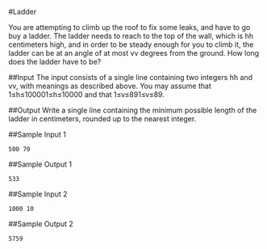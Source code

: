 #Ladder

You are attempting to climb up the roof to fix some leaks, and have to go buy a ladder. The ladder needs to reach to the top of the wall, which is hh centimeters high, and in order to be steady enough for you to climb it, the ladder can be at an angle of at most vv degrees from the ground. How long does the ladder have to be?

##Input
The input consists of a single line containing two integers hh and vv, with meanings as described above. You may assume that 1≤h≤100001≤h≤10000 and that 1≤v≤891≤v≤89.

##Output
Write a single line containing the minimum possible length of the ladder in centimeters, rounded up to the nearest integer.

##Sample Input 1               
```								
500 70							
```								
##Sample Output 1
```
533
```

##Sample Input 2               
```								
1000 10							
```								

##Sample Output 2
```
5759
```
